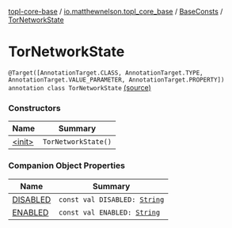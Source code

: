 [topl-core-base](../../../index.md) / [io.matthewnelson.topl_core_base](../../index.md) / [BaseConsts](../index.md) / [TorNetworkState](./index.md)

# TorNetworkState

`@Target([AnnotationTarget.CLASS, AnnotationTarget.TYPE, AnnotationTarget.VALUE_PARAMETER, AnnotationTarget.PROPERTY]) annotation class TorNetworkState` [(source)](https://github.com/05nelsonm/TorOnionProxyLibrary-Android/blob/master/topl-core-base/src/main/java/io/matthewnelson/topl_core_base/BaseConsts.kt#L94)

### Constructors

| Name | Summary |
|---|---|
| [&lt;init&gt;](-init-.md) | `TorNetworkState()` |

### Companion Object Properties

| Name | Summary |
|---|---|
| [DISABLED](-d-i-s-a-b-l-e-d.md) | `const val DISABLED: `[`String`](https://kotlinlang.org/api/latest/jvm/stdlib/kotlin/-string/index.html) |
| [ENABLED](-e-n-a-b-l-e-d.md) | `const val ENABLED: `[`String`](https://kotlinlang.org/api/latest/jvm/stdlib/kotlin/-string/index.html) |
